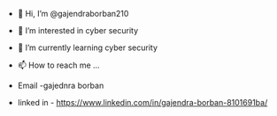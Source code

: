 - 👋 Hi, I’m @gajendraborban210
- 👀 I’m interested in cyber security 
- 🌱 I’m currently learning cyber security 

- 📫 How to reach me ...
- Email -gajednra borban
- linked in - https://www.linkedin.com/in/gajendra-borban-8101691ba/


